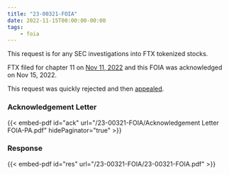 ```yaml
---
title: "23-00321-FOIA"
date: 2022-11-15T00:00:00-00:00
tags:
    - foia
---
```


This request is for any SEC investigations into FTX tokenized stocks.

FTX filed for chapter 11 on [Nov 11, 2022][ch11tweet] and this FOIA was acknowledged on Nov 15, 2022.

This request was quickly rejected and then [appealed][23-00097-APPS].

### Acknowledgement Letter

{{< embed-pdf id="ack" url="/23-00321-FOIA/Acknowledgement Letter FOIA-PA.pdf" hidePaginator="true" >}}

### Response

{{< embed-pdf id="res" url="/23-00321-FOIA/23-00321-FOIA.pdf" >}}

[ch11tweet]: https://twitter.com/SBF_FTX/status/1591089317300293636
[23-00097-APPS]: /2022/12/23-00097-apps/
